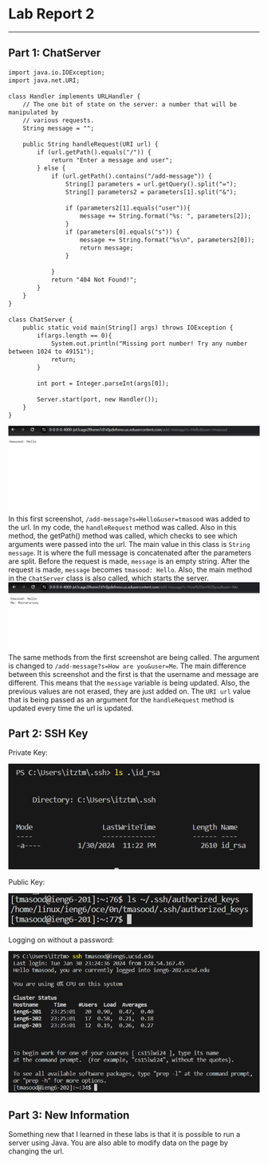 # **Lab Report 2**

***

## Part 1: ChatServer

```
import java.io.IOException;
import java.net.URI;

class Handler implements URLHandler {
    // The one bit of state on the server: a number that will be manipulated by
    // various requests.
    String message = "";

    public String handleRequest(URI url) {
        if (url.getPath().equals("/")) {
            return "Enter a message and user";
        } else {
            if (url.getPath().contains("/add-message")) {
                String[] parameters = url.getQuery().split("=");
                String[] parameters2 = parameters[1].split("&");
                
                if (parameters2[1].equals("user")){
                    message += String.format("%s: ", parameters[2]);
                }
                if (parameters[0].equals("s")) {
                    message += String.format("%s\n", parameters2[0]);
                    return message;
                }
                
            }
            return "404 Not Found!";
        }
    }
}

class ChatServer {
    public static void main(String[] args) throws IOException {
        if(args.length == 0){
            System.out.println("Missing port number! Try any number between 1024 to 49151");
            return;
        }

        int port = Integer.parseInt(args[0]);

        Server.start(port, new Handler());
    }
}
```
![Image](image1.png)
In this first screenshot, `/add-message?s=Hello&user=tmasood` was added to the url. In my code, the `handleRequest` method was called. Also in this method, the getPath() method was called, which checks to see which arguments were passed into the url. The main value in this class is `String message`. It is where the full message is concatenated after the parameters are split. Before the request is made, `message` is an empty string. After the request is made, `message` becomes `tmasood: Hello`. Also, the main method in the `ChatServer` class is also called, which starts the server.
![Image](image.png)
The same methods from the first screenshot are being called. The argument is changed to `/add-message?s=How are you&user=Me`. The main difference between this screenshot and the first is that the username and message are different. This means that the `message` variable is being updated. Also, the previous values are not erased, they are just added on. The `URI url` value that is being passed as an argument for the `handleRequest` method is updated every time the url is updated.
## Part 2: SSH Key

Private Key:

![Image](private.png)

Public Key:

![Image](public.png)

Logging on without a password:

![Image](nopassword.png)

## Part 3: New Information
Something new that I learned in these labs is that it is possible to run a server using Java. You are also able to modify data on the page by changing the url.
